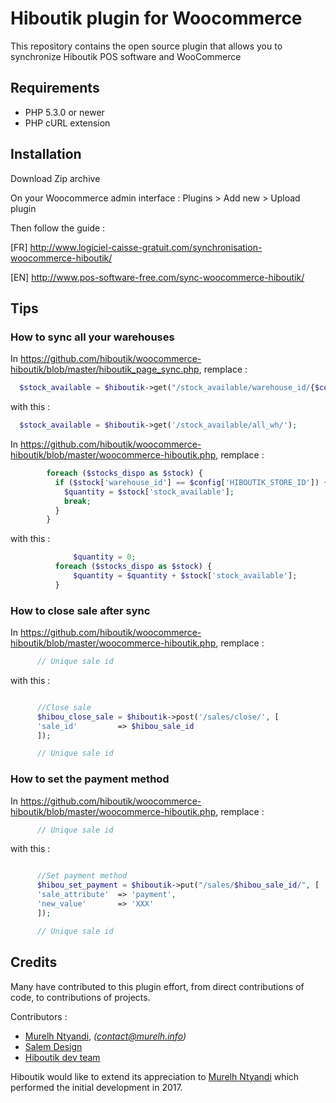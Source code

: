 # Hiboutik plugin for Woocommerce

This repository contains the open source plugin that allows you to synchronize Hiboutik POS software and WooCommerce

## Requirements

* PHP 5.3.0 or newer
* PHP cURL extension

## Installation

Download Zip archive

On your Woocommerce admin interface : Plugins > Add new > Upload plugin

Then follow the guide : 

[FR] http://www.logiciel-caisse-gratuit.com/synchronisation-woocommerce-hiboutik/

[EN] http://www.pos-software-free.com/sync-woocommerce-hiboutik/

## Tips

### How to sync all your warehouses

In https://github.com/hiboutik/woocommerce-hiboutik/blob/master/hiboutik_page_sync.php, remplace :
```php
  $stock_available = $hiboutik->get("/stock_available/warehouse_id/{$config['HIBOUTIK_STORE_ID']}");
```
with this :
```php
  $stock_available = $hiboutik->get('/stock_available/all_wh/');
```

In https://github.com/hiboutik/woocommerce-hiboutik/blob/master/woocommerce-hiboutik.php, remplace :
```php
        foreach ($stocks_dispo as $stock) {
          if ($stock['warehouse_id'] == $config['HIBOUTIK_STORE_ID']) {
            $quantity = $stock['stock_available'];
            break;
          }
        }
```
with this :
```php
              $quantity = 0;
          foreach ($stocks_dispo as $stock) {
              $quantity = $quantity + $stock['stock_available'];
          }
```

### How to close sale after sync

In https://github.com/hiboutik/woocommerce-hiboutik/blob/master/woocommerce-hiboutik.php, remplace :
```php
      // Unique sale id
```
with this :
```php

      //Close sale
      $hibou_close_sale = $hiboutik->post('/sales/close/', [
      'sale_id'         => $hibou_sale_id
      ]);

      // Unique sale id
```


### How to set the payment method

In https://github.com/hiboutik/woocommerce-hiboutik/blob/master/woocommerce-hiboutik.php, remplace :
```php
      // Unique sale id
```
with this :
```php

      //Set payment method
      $hibou_set_payment = $hiboutik->put("/sales/$hibou_sale_id/", [
      'sale_attribute'  => 'payment',
      'new_value'       => 'XXX'
      ]);

      // Unique sale id
```


## Credits

Many have contributed to this plugin effort, from direct contributions of code, to contributions of projects.

Contributors :
* [Murelh Ntyandi](http://www.murelh.info), _(contact@murelh.info)_
* [Salem Design](http://slmdesign.fr/)
* [Hiboutik dev team](https://www.hiboutik.com)

Hiboutik would like to extend its appreciation to [Murelh Ntyandi](http://www.murelh.info) which performed the initial development in 2017.
